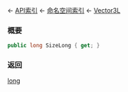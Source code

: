 ← [API索引](Api-Index) ← [命名空间索引](Namespace-Index) ← [Vector3L](VRageMath.Vector3L)

### 概要

```csharp
public long SizeLong { get; }
```

### 返回

[long](https://docs.microsoft.com/en-us/dotnet/api/System.Int64?view=netframework-4.6)

